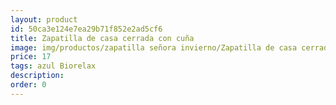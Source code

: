 ```yaml
---
layout: product
id: 50ca3e124e7ea29b71f852e2ad5cf6
title: Zapatilla de casa cerrada con cuña
image: img/productos/zapatilla señora invierno/Zapatilla de casa cerrada con cuña=17=azul Biorelax.webp
price: 17
tags: azul Biorelax
description: 
order: 0
---
```

